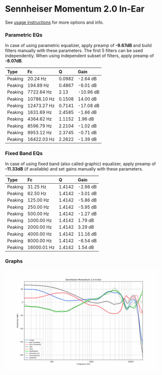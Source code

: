 # Sennheiser Momentum 2.0 In-Ear
See [usage instructions](https://github.com/jaakkopasanen/AutoEq#usage) for more options and info.

### Parametric EQs
In case of using parametric equalizer, apply preamp of **-9.67dB** and build filters manually
with these parameters. The first 5 filters can be used independently.
When using independent subset of filters, apply preamp of **-8.07dB**.

| Type    | Fc          |      Q | Gain      |
|:--------|:------------|:-------|:----------|
| Peaking | 20.24 Hz    | 0.0982 | -2.64 dB  |
| Peaking | 194.89 Hz   | 0.4867 | -6.01 dB  |
| Peaking | 7722.64 Hz  | 2.13   | -10.96 dB |
| Peaking | 10786.10 Hz | 0.1508 | 14.00 dB  |
| Peaking | 12473.27 Hz | 0.7141 | -17.08 dB |
| Peaking | 1631.69 Hz  | 2.4585 | -1.66 dB  |
| Peaking | 4364.62 Hz  | 1.1152 | 1.96 dB   |
| Peaking | 8596.79 Hz  | 2.2104 | -1.02 dB  |
| Peaking | 9953.12 Hz  | 2.3745 | -0.71 dB  |
| Peaking | 16422.03 Hz | 2.2622 | -1.39 dB  |

### Fixed Band EQs
In case of using fixed band (also called graphic) equalizer, apply preamp of **-11.33dB**
(if available) and set gains manually with these parameters.

| Type    | Fc          |      Q | Gain     |
|:--------|:------------|:-------|:---------|
| Peaking | 31.25 Hz    | 1.4142 | -2.98 dB |
| Peaking | 62.50 Hz    | 1.4142 | -3.01 dB |
| Peaking | 125.00 Hz   | 1.4142 | -5.86 dB |
| Peaking | 250.00 Hz   | 1.4142 | -5.95 dB |
| Peaking | 500.00 Hz   | 1.4142 | -1.27 dB |
| Peaking | 1000.00 Hz  | 1.4142 | 1.79 dB  |
| Peaking | 2000.00 Hz  | 1.4142 | 3.29 dB  |
| Peaking | 4000.00 Hz  | 1.4142 | 11.16 dB |
| Peaking | 8000.00 Hz  | 1.4142 | -6.54 dB |
| Peaking | 16000.01 Hz | 1.4142 | 1.54 dB  |

### Graphs
![](./Sennheiser%20Momentum%202.0%20In-Ear.png)